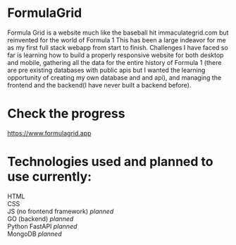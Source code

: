 # FormulaGrid
Formula Grid is a website much like the baseball hit immaculategrid.com but reinvented for the world of Formula 1
This has been a large indeavor for me as my first full stack webapp from start to finish. Challenges I have faced so far is learning how to build a properly responsive website
for both desktop and mobile, gathering all the data for the entire history of Formula 1 (there are pre existing databases with public apis but I wanted the learning opportunity of creating
my own database and and api), and managing the frontend and the backend(I have never built a backend before).

# Check the progress  
https://www.formulagrid.app  

 # Technologies used and planned to use currently:
HTML  
CSS  
JS (no frontend framework) *planned*  
GO (backend) *planned*  
Python FastAPI *planned*  
MongoDB *planned*  
